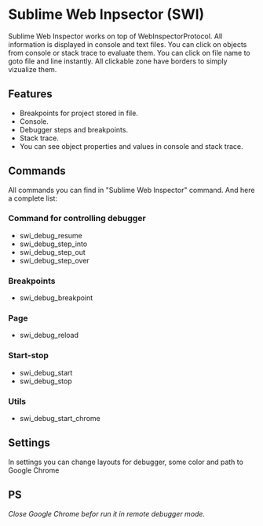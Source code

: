 # Sublime Web Inpsector (SWI)

Sublime Web Inspector works on top of WebInspectorProtocol. All information is displayed in console and text files. You can click on objects from console or stack trace to evaluate them. You can click on file name to goto file and line instantly. All clickable zone have borders to simply vizualize them.

## Features

- Breakpoints for project stored in file.
- Console.
- Debugger steps and breakpoints.
- Stack trace.
- You can see object properties and values in console and stack trace.

## Commands

All commands you can find in "Sublime Web Inspector" command. And here a complete list:

### Command for controlling debugger
- swi\_debug\_resume
- swi\_debug\_step\_into
- swi\_debug\_step\_out
- swi\_debug\_step\_over

### Breakpoints
- swi\_debug\_breakpoint

### Page
- swi\_debug\_reload

### Start-stop
- swi\_debug\_start
- swi\_debug\_stop

### Utils
- swi\_debug\_start\_chrome

## Settings

In settings you can change layouts for debugger, some color and path to Google Chrome

## PS
*Close Google Chrome befor run it in remote debugger mode.*